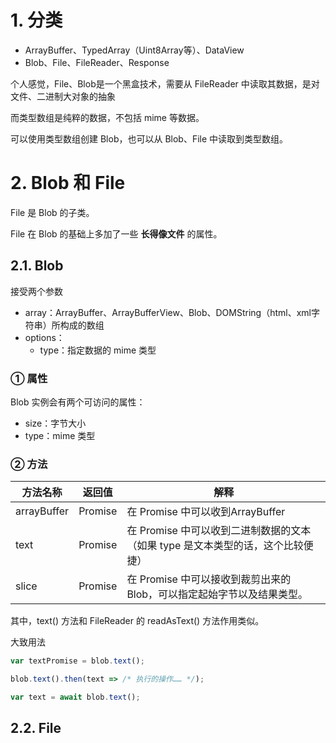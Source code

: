 # 1. 分类

- ArrayBuffer、TypedArray（Uint8Array等）、DataView
- Blob、File、FileReader、Response

个人感觉，File、Blob是一个黑盒技术，需要从 FileReader 中读取其数据，是对文件、二进制大对象的抽象

而类型数组是纯粹的数据，不包括 mime 等数据。

可以使用类型数组创建 Blob，也可以从 Blob、File 中读取到类型数组。

# 2. Blob 和 File

File 是 Blob 的子类。

File 在 Blob 的基础上多加了一些 **长得像文件** 的属性。

## 2.1. Blob

接受两个参数

- array：ArrayBuffer、ArrayBufferView、Blob、DOMString（html、xml字符串）所构成的数组
- options：
  - type：指定数据的 mime 类型

### ① 属性

Blob 实例会有两个可访问的属性：

- size：字节大小
- type：mime 类型

### ② 方法

| 方法名称    | 返回值  | 解释                                                         |
| ----------- | ------- | ------------------------------------------------------------ |
| arrayBuffer | Promise | 在 Promise 中可以收到ArrayBuffer                             |
| text        | Promise | 在 Promise 中可以收到二进制数据的文本（如果 type 是文本类型的话，这个比较便捷） |
| slice       | Promise | 在 Promise 中可以接收到裁剪出来的 Blob，可以指定起始字节以及结果类型。 |

其中，text() 方法和 FileReader 的 readAsText() 方法作用类似。

大致用法

``` js
var textPromise = blob.text();

blob.text().then(text => /* 执行的操作…… */);

var text = await blob.text();
```



## 2.2. File

